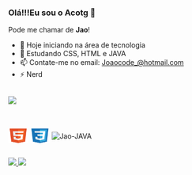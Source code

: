 ### Olá!!!Eu sou o Acotg 👋
Pode me chamar de **Jao**!
- 🔭 Hoje iniciando na área de tecnologia
- 🌱 Estudando CSS, HTML e JAVA
- 📫 Contate-me no email: Joaocode_@hotmail.com
- ⚡ Nerd
##

<div>
 <a href="https://www.instagram.com/o.unico.joao/" target="_blanck"><img src="https://img.shields.io/badge/Instagram-E4405F?style=for-the-badge&logo=instagram&logoColor=white"> </a>
</div>

##

<div style="display: inline_block"><br>
  <img align="center" alt="Jao-HTML" height="30" width="40" src="https://raw.githubusercontent.com/devicons/devicon/master/icons/html5/html5-original.svg">
  <img align="center" alt="Jao-CSS" height="30" width="40" src="https://raw.githubusercontent.com/devicons/devicon/master/icons/css3/css3-original.svg">
  <img align="center" alt="Jao-JAVA" height ="30" width="40" src="https://cdn.jsdelivr.net/gh/devicons/devicon/icons/java/java-original.svg" />
</div>

##
<div>
  <a href="https://www.instagram.com/o.unico.joao/" target="_blanck">
  <img height="180em" src="https://github-readme-stats.vercel.app/api?username=acotg&show_icons=true&theme=dark&include_all_commits=true&count_private=true"/>
  <img height="180em" src="https://github-readme-stats.vercel.app/api/top-langs/?username=acotg&layout=compact&langs_count=7&theme=dark"/>
</div>




